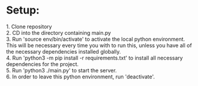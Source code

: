 <h1>Setup:</h1>
	<p>1. Clone repository<br>
	2. CD into the directory containing main.py<br>
	3. Run 'source env/bin/activate' to activate the local python environment. This will be necessary every time you with to run this, unless you have all of the necessary dependencies installed globally.<br>
	4. Run 'python3 -m pip install -r requirements.txt' to install all necessary dependencies for the project.<br>
	5. Run 'python3 ./main.py' to start the server.<br>
	6. In order to leave this python environment, run 'deactivate'.</p>
